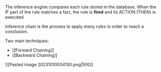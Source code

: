 The inference engine compares each rule stored in the database. When the IF part of the rule matches a fact, the rule is **fired** and its ACTION (THEN) is executed.

Inference chain is the process to apply many rules in order to reach a conclusion.

Two main techniques:
- [[Forward Chaining]]
- [[Backward Chaining]]

![[Pasted image 20231010004150.png|500]]